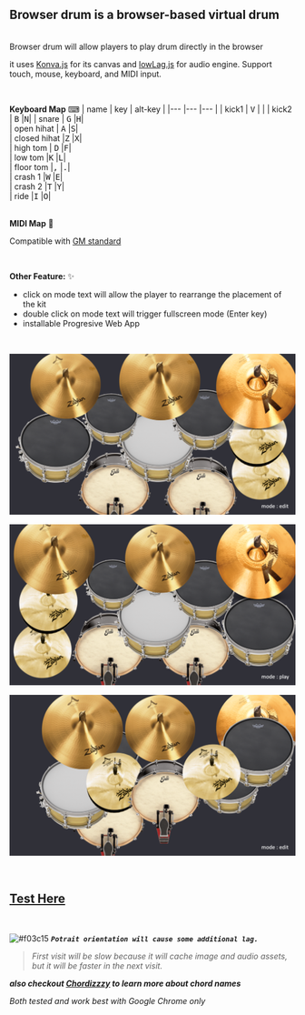 ## Browser drum is a browser-based virtual drum

<br>
Browser drum will allow players to play drum directly in the browser

it uses [Konva.js](https://github.com/konvajs/konva) for its canvas and [lowLag.js](https://github.com/kirkjerk/lowLagAudio) for audio engine.
Support touch, mouse, keyboard, and MIDI input.

<br>

**Keyboard Map** ⌨
|  name         |  key              | alt-key   |
|---            |---                |---        |
| kick1         | <kbd>V</kbd>      |           |
| kick2         | <kbd>B</kbd>      |<kbd>N</kbd>| 
| snare         | <kbd>G</kbd>      |<kbd>H</kbd>|   
| open hihat    | <kbd>A</kbd>      |<kbd>S</kbd>|   
| closed hihat  |<kbd>Z</kbd>       |<kbd>X</kbd>|   
| high tom      | <kbd>D</kbd>      |<kbd>F</kbd>|   
| low tom       |<kbd>K</kbd>       |<kbd>L</kbd>|   
| floor tom     |<kbd>,</kbd>       |<kbd>.</kbd>|   
| crash 1       |<kbd>W</kbd>       |<kbd>E</kbd>|   
| crash 2       |<kbd>T</kbd>       |<kbd>Y</kbd>|   
| ride          |<kbd>I</kbd>       |<kbd>O</kbd>|  
<br>

**MIDI Map** 🎹

Compatible with [GM standard](https://musescore.org/sites/musescore.org/files/General%20MIDI%20Standard%20Percussion%20Set%20Key%20Map.pdf) 

<br>

**Other Feature:** ✨
- click on mode text will allow the player to rearrange the placement of the kit
- double click on mode text will trigger fullscreen mode (Enter key)
- installable Progresive Web App

<br>

![](https://raw.githubusercontent.com/fmented/Browser-Drums/master/assets/image/shot1.png)

![](https://raw.githubusercontent.com/fmented/Browser-Drums/master/assets/image/shot2.png)

![](https://raw.githubusercontent.com/fmented/Browser-Drums/master/assets/image/shot3.png)

<br>

## [Test Here](https://fmented.github.io/Browser-Drums/)

<br>

![#f03c15](https://via.placeholder.com/15/f03c15/000000?text=+) ***`Potrait orientation will cause some additional lag.`***

>*First visit will be slow because it will cache image and audio assets, but it will be faster in the next visit.*

***also checkout [Chordizzzy](https://fmented.github.io/chordizzzy/) to learn more about chord names***

*Both tested and work best with Google Chrome only*

